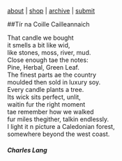 [about](about.md)  |  [shop](shop.md)  |  [archive](archive.md)  |  [submit](submit.md)  
  
##Tír na Coille Cailleannaich  
  
That candle we bought  
it smells a bit like wid,  
like stones, moss, river, mud.  
Close enough tae the notes:  
Pine, Herbal, Green Leaf.  
The finest parts ae the country  
moulded then sold in luxury soy.  
Every candle plants a tree.  
Its wick sits perfect, unlit,  
waitin fur the right moment  
tae remember how we walked  
fur miles thegither, talkin endlessly.  
I light it n picture a Caledonian forest,  
somewhere beyond the west coast.  
  
#### *Charles Lang*
